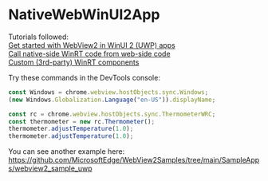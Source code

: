# NativeWebWinUI2App

Tutorials followed:  
[Get started with WebView2 in WinUI 2 (UWP) apps](https://docs.microsoft.com/en-us/microsoft-edge/webview2/get-started/winui2)  
[Call native-side WinRT code from web-side code](https://docs.microsoft.com/en-us/microsoft-edge/webview2/how-to/winrt-from-js)  
[Custom (3rd-party) WinRT components](https://docs.microsoft.com/en-us/microsoft-edge/webview2/how-to/winrt-from-js?tabs=csharp#custom-3rd-party-winrt-components)

Try these commands in the DevTools console:

```js
const Windows = chrome.webview.hostObjects.sync.Windows;
(new Windows.Globalization.Language("en-US")).displayName;
```
```js
const rc = chrome.webview.hostObjects.sync.ThermometerWRC;
const thermometer = new rc.Thermometer();
thermometer.adjustTemperature(1.0);
thermometer.adjustTemperature(1.0);
```

You can see another example here: https://github.com/MicrosoftEdge/WebView2Samples/tree/main/SampleApps/webview2_sample_uwp
